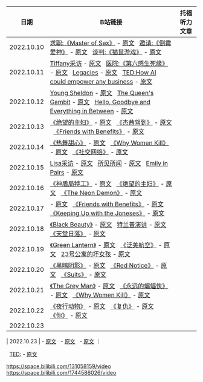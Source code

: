 


|   日期   |  B站链接  | 托福听力文章 |
|   ----  |   ----   |     ----   |
| 2022.10.10 | [求职:《Master of Sex》](https://www.bilibili.com/video/BV1oB4y1j7qL) - [原文](../10月/10月原文.md/#求职master-of-sex) &nbsp; [邀请:《倒霉爱神》](https://www.bilibili.com/video/BV1uP41177Kt) - [原文](../10月/10月原文.md/#求职master-of-sex) &nbsp; [谈判:《猫鼠游戏》](https://www.bilibili.com/video/BV1Td4y1i7eg) - [原文](../10月/10月原文.md/#求职master-of-sex)  | 
| 2022.10.11 | [Tiffany采访](https://www.bilibili.com/video/BV1U24y197y2) - [原文](../10月/10月原文.md/#tiffany采访) &nbsp; [医院:《第六感生死缘》](https://www.bilibili.com/video/BV15e4y1679k) - [原文](../10月/10月原文.md/#医院第六感生死缘) &nbsp; [Legacies](https://www.bilibili.com/video/BV1Jg411Y76J) - [原文](../10月/10月原文.md/#legacies) &nbsp; [TED:How AI could empower any business](https://www.ted.com/talks/andrew_ng_how_ai_could_empower_any_business/transcript) - [原文](../10月/10月原文.md/#ted-how-ai-could-empower-any-business) |  |
| 2022.10.12 | [Young Sheldon](https://www.bilibili.com/video/BV1BR4y1R7Lk) - [原文](../10月/10月原文.md/#young-sheldon) &nbsp; [The Queen's Gambit](https://www.bilibili.com/video/BV1sN4y1A7cK) - [原文](../10月/10月原文.md/#the-queens-gambit) &nbsp; [Hello, Goodbye and Everything in Between](https://www.bilibili.com/video/BV13N4y1N714) - [原文](../10月/10月原文.md/#hello-goodbye-and-everything-in-between) |  |
| 2022.10.13 | [《绝望的主妇》](https://www.bilibili.com/video/BV1Bm4y1A7Gk) - [原文](../10月/10月原文.md/#绝望的主妇)  &nbsp; [《杰茜驾到》](https://www.bilibili.com/video/BV1Ed4y1B77a) - [原文](../10月/10月原文.md/#杰茜驾到) &nbsp; [《Friends with Benefits》](https://www.bilibili.com/video/BV1k8411s7db) - [原文](../10月/10月原文.md/#friends-with-benefits) |  |
| 2022.10.14 | [《热舞甜心》](https://www.bilibili.com/video/BV1pW4y1J7xX) - [原文](../10月/10月原文.md/#热舞甜心) &nbsp; [《Why Women Kill》](https://www.bilibili.com/video/BV13P411n7sp) - [原文](../10月/10月原文.md/#why-women-kill) &nbsp; [《社交网络》](https://www.bilibili.com/video/BV1KD4y127D3) - [原文](../10月/10月原文.md/) |  |
| 2022.10.15 | [Lisa采访](https://www.bilibili.com/video/BV19B4y177eG) - [原文](../10月/10月原文.md/#lisa采访) &nbsp; [所见所闻](https://www.bilibili.com/video/BV1tN4y1K7Up) - [原文](../10月/10月原文.md/#所见所闻) &nbsp; [Emily in Pairs](https://www.bilibili.com/video/BV1s24y1R7nP) - [原文](../10月/10月原文.md/#emily-in-pairs) |  |
| 2022.10.16 | [《神盾局特工》](https://www.bilibili.com/video/BV1vD4y1i7zi/) - [原文](../10月/10月原文.md/#神盾局特工) &nbsp; [《绝望的主妇》](https://www.bilibili.com/video/BV1QN4y1N7qv) - [原文](../10月/10月原文.md/#绝望的主妇) &nbsp; [《The Neon Demon》](https://www.bilibili.com/video/BV1xT411T7Ai) - [原文](../10月/10月原文.md/#the-neon-demon) |  |
| 2022.10.17 | []() - [原文](../10月/10月原文.md/) &nbsp; [《Friends with Benefits》](https://www.bilibili.com/video/BV1rN4y1N7e2) - [原文](../10月/10月原文.md/#friends-with-benefits-1) &nbsp; [《Keeping Up with the Joneses》](https://www.bilibili.com/video/BV18d4y1g7Yz) - [原文](../10月/10月原文.md/)  |  |
| 2022.10.18 | [《Black Beauty》](https://www.bilibili.com/video/BV1GW4y1n7VG) - [原文](../10月/10月原文.md/#black-beauty) &nbsp; [特兰普演讲](https://www.bilibili.com/video/BV13e411M7bV) - [原文](../10月/10月原文.md/#特兰普演讲) &nbsp; [《天堂日落》](https://www.bilibili.com/video/BV1mP411H7Yr) - [原文](../10月/10月原文.md/#天堂日落) |  |
| 2022.10.19 | [《Green Lantern》](https://www.bilibili.com/video/BV1k14y1L7Z1) - [原文](../10月/10月原文.md/#green-lantern) &nbsp; [《泛美航空》](https://www.bilibili.com/video/BV1hP411H7kp) - [原文](../10月/10月原文.md/#泛美航空) &nbsp; [23号公寓的坏女孩](https://www.bilibili.com/video/BV12B4y1E7YK) - [原文](../10月/10月原文.md/#23号公寓的坏女孩) |  |
| 2022.10.20 | [《黑暗阴影》](https://www.bilibili.com/video/BV1uD4y1r7An) - [原文](../10月/10月原文.md/#黑暗阴影) &nbsp; [《Red Notice》](https://www.bilibili.com/video/BV1Td4y167BH) - [原文](../10月/10月原文.md/#red-notice) &nbsp; [《Suits》](https://www.bilibili.com/video/BV1Lt4y1j7Eo) - [原文](../10月/10月原文.md/#suits) |  |
| 2022.10.21 | [《The Grey Man》](https://www.bilibili.com/video/BV1dV4y137c1) - [原文](../10月/10月原文.md/#the-grey-man) &nbsp; [《永远的蝙蝠侠》](https://www.bilibili.com/video/BV1F24y1Z7fj) - [原文](../10月/10月原文.md/#永远的蝙蝠侠) &nbsp; [《Why Women Kill》](https://www.bilibili.com/video/BV1cG41137As) - [原文](../10月/10月原文.md/#why-women-kill) |  |
| 2022.10.22 | [《夜行动物》](https://www.bilibili.com/video/BV13e4y1U76P) - [原文](../10月/10月原文.md/#夜行动物) &nbsp; [《复仇》](https://www.bilibili.com/video/BV1yG4y1z7Ns) - [原文](../10月/10月原文.md/#复仇) &nbsp; [《你》](https://www.bilibili.com/video/BV12d4y137uw) - [原文](../10月/10月原文.md/#你) |  |
| 2022.10.23 |  |  | 



| 2022.10.23 | - [原文](../10月/10月原文.md/) &nbsp;  - [原文](../10月/10月原文.md/) &nbsp;  - [原文](../10月/10月原文.md/) ｜

&nbsp; [TED:]() - [原文]()


https://space.bilibili.com/131058159/video  
https://space.bilibili.com/1744586026/video